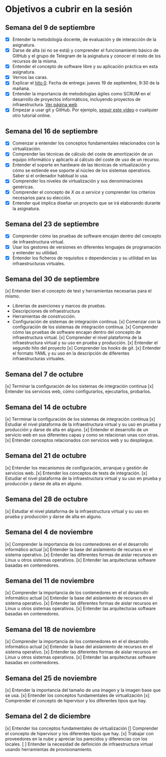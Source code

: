 # Objetivos a cubrir en la sesión

## Semana del 9 de septiembre
- [x] Entender la metodología docente, de evaluación y de interacción de la asignatura. 
- [x] Darse de alta (si no se está) y comprender el funcionamiento básico de GitHub y el
   grupo de Telegram de la asignatura y conocer el resto de los recursos de la misma. 
- [x] Entender el concepto de software libre y su aplicación práctica en esta asignatura. 
- [x] Vernos las caras. 
- [x] Explicar el
   [hito 0](http://jj.github.io/IV/documentos/proyecto/0.Repositorio). Fecha
   de entrega: jueves 19 de septiembre, 9:30 de la mañana. 
- [x] Entender la importancia de metodologías ágiles como SCRUM en el
   desarrollo de proyectos informáticos, incluyendo proyectos de
   infraestructura. [Ver página web](https://proyectosagiles.org/que-es-scrum/)
- [x] Empezar a usar git y GitHub. Por
   ejemplo,
   [seguir este vídeo](https://www.youtube.com/watch?v=gmXyJI01qa8) o
   cualquier otro tutorial online. 

## Semana del 16 de septiembre
- [x] Comenzar a entender los conceptos fundamentales relacionados con la virtualización.
- [x] Comprender las técnicas de cálculo del coste de amortización de un
equipo informático y aplicarlo al cálculo del coste de uso de un
recurso.
- [x] Entender el soporte en hardware de las técnicas de virtualización y cómo se extiende ese soporte al núcleo de los sistemas operativos. Saber si el ordenador habitual lo usa.
- [x] Comprender los niveles de virtualización y sus denominaciones genéricas.
- [x] Comprender el concepto de *X as a service* y comprender los
   criterios necesarios para su elección.
- [x] Entender qué implica diseñar un proyecto que se irá elaborando
   durante la asignatura.

## Semana del 23 de septiembre
- [x] Comprender cómo las pruebas de software encajan dentro del concepto de infraestructura virtual.
- [x] Usar los gestores de versiones en diferentes lenguajes de programación y entender su utilidad.
- [x] Entender los ficheros de requisitos o dependencias y su utilidad en las infraestructuras virtuales.

## Semana del 30 de septiembre
[x] Entender bien el concepto de test y herramientas necesarias para el mismo.
   * Librerías de aserciones y marcos de pruebas.
   * Descripciones de infraestructura
   * Herramientas de construcción.
   * Configuración de sistemas de integración continua.
[x] Comenzar con la configuración de los sistemas de integración continua.
[x] Comprender cómo las pruebas de software encajan dentro del concepto de infraestructura virtual.
[x] Comprender el nivel plataforma de la infraestructura virtual y su uso en prueba y producción.
[x] Entender el segundo hito del proyecto
[x] Comprender los hooks de git.
[x] Entender el formato YAML y su uso en la descripción de diferentes infraestructuras virtuales.

## Semana del 7 de octubre
[x] Terminar la configuración de los sistemas de integración continua
[x] Entender los servicios web, cómo configurarlos, ejecutarlos, probarlos.

## Semana del 14 de octubre 
[x] Terrminar la configuración de los sistemas de integración continua
[x] Estudiar el nivel plataforma de la infraestructura virtual y su uso en prueba y producción y darse de alta en alguno.
[x] Entender el desarrollo de un servicio web en sus diferentes capas y como se relacionan unas con otras.
[x] Entender conceptos relacionados con servicios web y su despliegue.

## Semana del 21 de octubre
[x] Entender los mecanismos de configuración, arranque y gestión de servicios web.
[x] Entender los conceptos de tests de integración.
[x] Estudiar el nivel plataforma de la infraestructura virtual y su uso en prueba y producción y darse de alta en alguno.

## Semana del 28 de octubre
[x] Estudiar el nivel plataforma de la infraestructura virtual y su uso en prueba y producción y darse de alta en alguno.

## Semana del 4 de noviembre
[x] Comprender la importancia de los contenedores en el el desarrollo informático actual
[x] Entender la base del aislamiento de recursos en el sistema operativo.
[x] Entender las diferentes formas de aislar recursos en Linux u otros sistemas operativos.
[x] Entender las arquitecturas software basadas en contenedores.

## Semana del 11 de noviembre
[x] Comprender la importancia de los contenedores en el el desarrollo informático actual
[x] Entender la base del aislamiento de recursos en el sistema operativo.
[x] Entender las diferentes formas de aislar recursos en Linux u otros sistemas operativos.
[x] Entender las arquitecturas software basadas en contenedores.

## Semana del 18 de noviembre
[x] Comprender la importancia de los contenedores en el el desarrollo informático actual
[x] Entender la base del aislamiento de recursos en el sistema operativo.
[x] Entender las diferentes formas de aislar recursos en Linux u otros sistemas operativos.
[x] Entender las arquitecturas software basadas en contenedores.

## Semana del 25 de noviembre
[x] Entender la importancia del tamaño de una imagen y la imagen base que se usa.
[x] Entender los conceptos fundamentales de virtualización
[x] Comprender el concepto de hipervisor y los diferentes tipos que hay.

## Semana del 2 de diciembre
[x] Entender los conceptos fundamentales de virtualización
[] Comprender el concepto de hipervisor y los diferentes tipos que hay.
[x] Trabajar con proveedores en la nube y apreciar los parecidos y diferencias con los locales.
[ ] Entender la necesidad de definición de infraestructura virtual usando herramientas de provisionamiento.